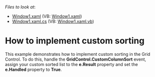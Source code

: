 <!-- default file list -->
*Files to look at*:

* [Window1.xaml](./CS/Window1.xaml) (VB: [Window1.xaml](./VB/Window1.xaml))
* [Window1.xaml.cs](./CS/Window1.xaml.cs) (VB: [Window1.xaml.vb](./VB/Window1.xaml.vb))
<!-- default file list end -->
# How to implement custom sorting


<p>This example demonstrates how to implement custom sorting in the Grid Control. To do this, handle the <strong>GridControl.CustomColumnSort</strong> event, assign your custom sorted list to the <strong>e.Result</strong> property and set the <strong>e.Handled</strong> property to <strong>True</strong>.</p>

<br/>


